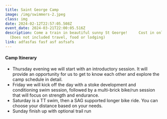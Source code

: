 ```yaml
---
title: Saint George Camp
image: /img/swimmers-2.jpeg
class: img
date: 2024-02-12T22:57:05.508Z
event_date: 2024-03-21T22:00:05.516Z
description: Come a train in beautiful sunny St George!     Cost in only $249
  (Does not included travel, food or lodging)
link: adfasfas fasf asf asfsafs
---
```



#### **Camp Itinerary**

* Thursday evening we will start with an introductory session. It will provide an opportunity for us to get to know each other and explore the camp schedule in detail.
* Friday we will kick off the day with a stoke development and conditioning swim session, followed by a multi-brick bike/run session that will focus on strength and endurance.
* Saturday is a TT swim, then a SAG supported longer bike ride. You can choose your distance based on your needs.
* Sunday finish up with optional trail run